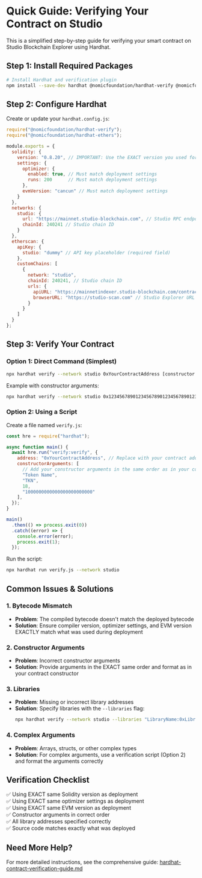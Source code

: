 # Quick Guide: Verifying Your Contract on Studio

This is a simplified step-by-step guide for verifying your smart contract on Studio Blockchain Explorer using Hardhat.

## Step 1: Install Required Packages

```bash
# Install Hardhat and verification plugin
npm install --save-dev hardhat @nomicfoundation/hardhat-verify @nomicfoundation/hardhat-ethers
```

## Step 2: Configure Hardhat

Create or update your `hardhat.config.js`:

```javascript
require("@nomicfoundation/hardhat-verify");
require("@nomicfoundation/hardhat-ethers");

module.exports = {
  solidity: {
    version: "0.8.20", // IMPORTANT: Use the EXACT version you used for deployment
    settings: {
      optimizer: {
        enabled: true, // Must match deployment settings
        runs: 200      // Must match deployment settings
      },
      evmVersion: "cancun" // Must match deployment settings
    }
  },
  networks: {
    studio: {
      url: "https://mainnet.studio-blockchain.com", // Studio RPC endpoint
      chainId: 240241 // Studio chain ID
    }
  },
  etherscan: {
    apiKey: {
      studio: "dummy" // API key placeholder (required field)
    },
    customChains: [
      {
        network: "studio",
        chainId: 240241, // Studio chain ID
        urls: {
          apiURL: "https://mainnetindexer.studio-blockchain.com/contracts/verify", // Studio API endpoint
          browserURL: "https://studio-scan.com" // Studio Explorer URL
        }
      }
    ]
  }
};
```

## Step 3: Verify Your Contract

### Option 1: Direct Command (Simplest)

```bash
npx hardhat verify --network studio 0xYourContractAddress [constructor arguments]
```

Example with constructor arguments:
```bash
npx hardhat verify --network studio 0x1234567890123456789012345678901234567890 "Token Name" "TKN" 18 1000000000000000000000000
```

### Option 2: Using a Script

Create a file named `verify.js`:

```javascript
const hre = require("hardhat");

async function main() {
  await hre.run("verify:verify", {
    address: "0xYourContractAddress", // Replace with your contract address
    constructorArguments: [
      // Add your constructor arguments in the same order as in your contract
      "Token Name",
      "TKN",
      18,
      "1000000000000000000000000"
    ],
  });
}

main()
  .then(() => process.exit(0))
  .catch((error) => {
    console.error(error);
    process.exit(1);
  });
```

Run the script:
```bash
npx hardhat run verify.js --network studio
```

## Common Issues & Solutions

### 1. Bytecode Mismatch
- **Problem**: The compiled bytecode doesn't match the deployed bytecode
- **Solution**: Ensure compiler version, optimizer settings, and EVM version EXACTLY match what was used during deployment

### 2. Constructor Arguments
- **Problem**: Incorrect constructor arguments
- **Solution**: Provide arguments in the EXACT same order and format as in your contract constructor

### 3. Libraries
- **Problem**: Missing or incorrect library addresses
- **Solution**: Specify libraries with the `--libraries` flag:
  ```bash
  npx hardhat verify --network studio --libraries "LibraryName:0xLibraryAddress" 0xYourContractAddress
  ```

### 4. Complex Arguments
- **Problem**: Arrays, structs, or other complex types
- **Solution**: For complex arguments, use a verification script (Option 2) and format the arguments correctly

## Verification Checklist

✅ Using EXACT same Solidity version as deployment  
✅ Using EXACT same optimizer settings as deployment  
✅ Using EXACT same EVM version as deployment  
✅ Constructor arguments in correct order  
✅ All library addresses specified correctly  
✅ Source code matches exactly what was deployed  

## Need More Help?

For more detailed instructions, see the comprehensive guide: [hardhat-contract-verification-guide.md](./hardhat-contract-verification-guide.md)
